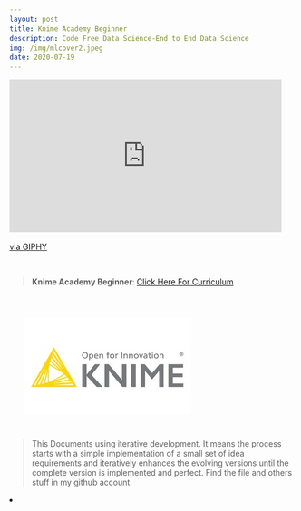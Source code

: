 ```yaml
---
layout: post
title: Knime Academy Beginner
description: Code Free Data Science-End to End Data Science
img: /img/mlcover2.jpeg
date: 2020-07-19
---
```



<iframe src="https://giphy.com/embed/521ZSoqh4HByvyF6MS" width="480" height="270" frameBorder="0" class="giphy-embed" allowFullScreen></iframe><p><a href="https://giphy.com/gifs/animation-cartoon-robot-521ZSoqh4HByvyF6MS">via GIPHY</a></p>
<Br>


> **Knime Academy Beginner**: <a href="https://itsmecevi.github.io/knime-academy-beginner/">Click Here For Curriculum</a>



<Br>
  
<img class="col one right" src="/img/knime1.jpg" style="padding:25px">

<Br>

> This Documents using iterative development. It means the process starts with a simple implementation of a small set of idea requirements and iteratively enhances the evolving versions until the complete version is implemented and perfect.
> Find the file and others stuff in my github account.


<li>
<a id="icon" href="https://github.com/itsmecevi" target="_blank"><i class="fa fa-github fa-fw fa-2x"></i></a>
</li>

